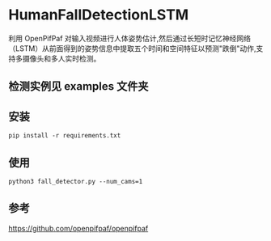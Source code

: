 # HumanFallDetectionLSTM
利用 OpenPifPaf 对输入视频进行人体姿势估计,然后通过长短时记忆神经网络（LSTM）从前面得到的姿势信息中提取五个时间和空间特征以预测"跌倒"动作,支持多摄像头和多人实时检测。
## 检测实例见 examples 文件夹
## 安装

```shell script
pip install -r requirements.txt
```

## 使用
```shell script
python3 fall_detector.py --num_cams=1
```

## 参考
https://github.com/openpifpaf/openpifpaf